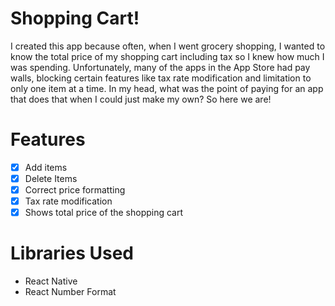 # Shopping Cart!
I created this app because often, when I went grocery shopping, I wanted to know the total price of my shopping cart including tax so I knew how much I was spending. Unfortunately, many of the apps in the App Store had pay walls, blocking certain features like tax rate modification and limitation to only one item at a time. In my head, what was the point of paying for an app that does that when I could just make my own? So here we are!


# Features

- [x] Add items
- [x] Delete Items
- [x] Correct price formatting
- [x]  Tax rate modification
- [x] Shows total price of the shopping cart

# Libraries Used
- React Native
- React Number Format
